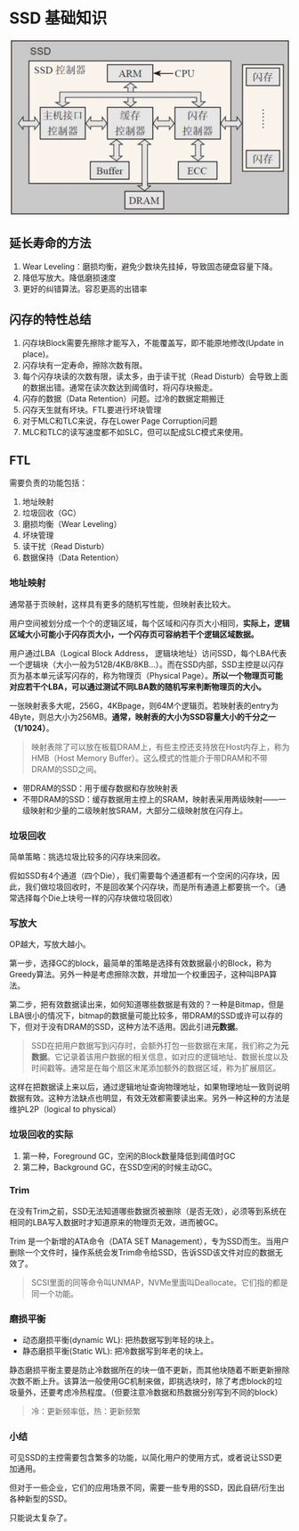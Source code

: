 # SSD 基础知识

![](images/markdown-2022-04-29-10-54-51.png)

## 延长寿命的方法

1. Wear Leveling：磨损均衡，避免少数块先挂掉，导致固态硬盘容量下降。
2. 降低写放大。降低磨损速度
3. 更好的纠错算法。容忍更高的出错率

## 闪存的特性总结

1. 闪存块Block需要先擦除才能写入，不能覆盖写，即不能原地修改(Update in place)。
2. 闪存块有一定寿命，擦除次数有限。
3. 每个闪存块读的次数有限，读太多，由于读干扰（Read Disturb）会导致上面的数据出错。通常在读次数达到阈值时，将闪存块搬走。
4. 闪存的数据（Data Retention）问题。过冷的数据定期搬迁
5. 闪存天生就有坏块。FTL要进行坏块管理
6. 对于MLC和TLC来说，存在Lower Page Corruption问题
7. MLC和TLC的读写速度都不如SLC，但可以配成SLC模式来使用。

## FTL

需要负责的功能包括：

1. 地址映射
2. 垃圾回收（GC）
3. 磨损均衡（Wear Leveling）
4. 坏块管理
5. 读干扰（Read Disturb）
6. 数据保持（Data Retention）

### 地址映射

通常基于页映射，这样具有更多的随机写性能，但映射表比较大。

用户空间被划分成一个个的逻辑区域，每个区域和闪存页大小相同，**实际上，逻辑区域大小可能小于闪存页大小，一个闪存页可容纳若干个逻辑区域数据。**

用户通过LBA（Logical Block Address， 逻辑块地址）访问SSD，每个LBA代表一个逻辑块（大小一般为512B/4KB/8KB...）。而在SSD内部，SSD主控是以闪存页为基本单元读写闪存的，称为物理页（Physical Page）。**所以一个物理页可能对应若干个LBA，可以通过测试不同LBA数的随机写来判断物理页的大小。**

一张映射表多大呢，256G，4KBpage，则64M个逻辑页。若映射表的entry为4Byte，则总大小为256MB。**通常，映射表的大小为SSD容量大小的千分之一（1/1024）**。

> 映射表除了可以放在板载DRAM上，有些主控还支持放在Host内存上，称为HMB（Host Memory Buffer）。这么模式的性能介于带DRAM和不带DRAM的SSD之间。

- 带DRAM的SSD：用于缓存数据和存放映射表
- 不带DRAM的SSD：缓存数据用主控上的SRAM，映射表采用两级映射——一级映射和少量的二级映射放SRAM，大部分二级映射放在闪存上。

### 垃圾回收

简单策略：挑选垃圾比较多的闪存块来回收。

假如SSD有4个通道（四个Die），我们需要每个通道都有一个空闲的闪存块，因此，我们做垃圾回收时，不是回收某个闪存块，而是所有通道上都要挑一个。（通常选择每个Die上块号一样的闪存块做垃圾回收）

### 写放大

OP越大，写放大越小。

第一步，选择GC的block，最简单的策略是选择有效数据最小的Block，称为Greedy算法。另外一种是考虑擦除次数，并增加一个权重因子，这种叫BPA算法。

第二步，把有效数据读出来，如何知道哪些数据是有效的？一种是Bitmap，但是LBA很小的情况下，bitmap的数据量可能比较多，带DRAM的SSD或许可以存的下，但对于没有DRAM的SSD，这种方法不适用。因此引进**元数据**。

> SSD在把用户数据写到闪存时，会额外打包一些数据在末尾，我们称之为**元数据**。它记录着该用户数据的相关信息，如对应的逻辑地址、数据长度以及时间戳等。通常是在每个扇区末尾添加额外的数据区域，称为扩展扇区。

这样在把数据读上来以后，通过逻辑地址查询物理地址，如果物理地址一致则说明数据有效。这种方法缺点也明显，有效无效都需要读出来。另外一种这种的方法是维护L2P（logical to physical）

### 垃圾回收的实际

1. 第一种，Foreground GC，空闲的Block数量降低到阈值时GC
2. 第二种，Background GC，在SSD空闲的时候主动GC。

### Trim

在没有Trim之前，SSD无法知道哪些数据页被删除（是否无效），必须等到系统在相同的LBA写入数据时才知道原来的物理页无效，进而被GC。

Trim 是一个新增的ATA命令（DATA SET Management），专为SSD而生。当用户删除一个文件时，操作系统会发Trim命令给SSD，告诉SSD该文件对应的数据无效了。

> SCSI里面的同等命令叫UNMAP，NVMe里面叫Deallocate。它们指的都是同一个功能。

### 磨损平衡

- 动态磨损平衡(dynamic WL): 把热数据写到年轻的块上。
- 静态磨损平衡(Static WL): 把冷数据写到年老的块上。

静态磨损平衡主要是防止冷数据所在的块一值不更新，而其他块随着不断更新擦除次数不断上升。该算法一般使用GC机制来做，即挑选块时，除了考虑block的垃圾量外，还要考虑冷热程度。（但要注意冷数据和热数据分别写到不同的block）

> 冷：更新频率低，热：更新频繁

### 小结

可见SSD的主控需要包含繁多的功能，以简化用户的使用方式，或者说让SSD更加通用。

但对于一些企业，它们的应用场景不同，需要一些专用的SSD，因此自研/衍生出各种新型的SSD。

只能说太复杂了。
